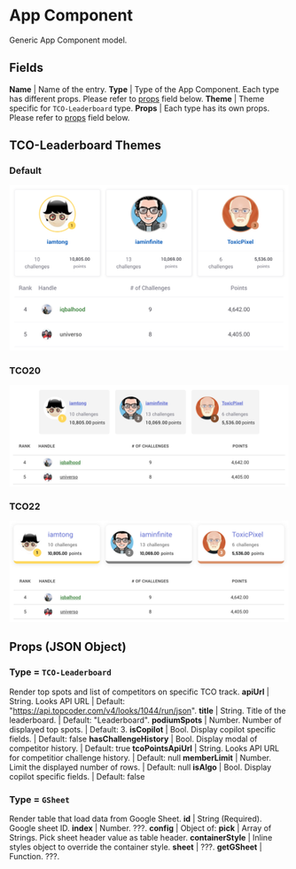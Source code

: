 # App Component
Generic App Component model.

## Fields
**Name** | Name of the entry.
**Type** | Type of the App Component. Each type has different props. Please refer to [props](#props) field below.
**Theme** | Theme specific for `TCO-Leaderboard` type.
**Props** | Each type has its own props. Please refer to [props](#props) field below.

## TCO-Leaderboard Themes
### Default
![default-theme](./pics/AppComponent/default-theme.png)
### TCO20
![tco20-theme](./pics/AppComponent/tco20-theme.png)
### TCO22
![tco22-theme](./pics/AppComponent/tco22-theme.png)

## Props (JSON Object)
### Type = `TCO-Leaderboard`
Render top spots and list of competitors on specific TCO track.
**apiUrl** | String. Looks API URL | Default: "https://api.topcoder.com/v4/looks/1044/run/json".
**title** | String. Title of the leaderboard. | Default: "Leaderboard".
**podiumSpots** | Number. Number of displayed top spots. | Default: 3.
**isCopilot** | Bool. Display copilot specific fields. | Default: false
**hasChallengeHistory** | Bool. Display modal of competitor history. | Default: true
**tcoPointsApiUrl** | String. Looks API URL for competitior challenge history. | Default: null
**memberLimit** | Number. Limit the displayed number of rows. | Default: null
**isAlgo** | Bool. Display copilot specific fields. | Default: false

### Type = `GSheet`
Render table that load data from Google Sheet.
**id** | String (Required). Google sheet ID.
**index** | Number. ???.
**config** | Object of:
  **pick** | Array of Strings. Pick sheet header value as table header.
  **containerStyle** | Inline styles object to override the container style.
**sheet** | ???.
**getGSheet** | Function. ???.